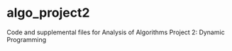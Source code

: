 # algo_project2
Code and supplemental files for Analysis of Algorithms Project 2: Dynamic Programming
